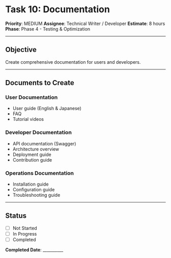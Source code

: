 # Task 10: Documentation

**Priority**: MEDIUM
**Assignee**: Technical Writer / Developer
**Estimate**: 8 hours
**Phase**: Phase 4 - Testing & Optimization

---

## Objective
Create comprehensive documentation for users and developers.

---

## Documents to Create

### User Documentation
- User guide (English & Japanese)
- FAQ
- Tutorial videos

### Developer Documentation
- API documentation (Swagger)
- Architecture overview
- Deployment guide
- Contribution guide

### Operations Documentation
- Installation guide
- Configuration guide
- Troubleshooting guide

---

## Status
- [ ] Not Started
- [ ] In Progress
- [ ] Completed

**Completed Date**: __________
